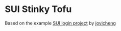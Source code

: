 # SUI Stinky Tofu

Based on the example [SUI login project](https://github.com/jovicheng/sui-zklogin-demo) by [jovicheng](https://github.com/jovicheng)
